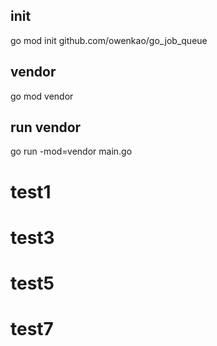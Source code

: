 ## init
go mod init github.com/owenkao/go_job_queue
## vendor
go mod vendor
## run vendor
go run -mod=vendor main.go



# test1
# test3
# test5
# test7